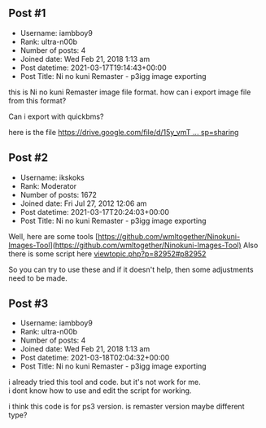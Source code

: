 ## Post #1
- Username: iambboy9
- Rank: ultra-n00b
- Number of posts: 4
- Joined date: Wed Feb 21, 2018 1:13 am
- Post datetime: 2021-03-17T19:14:43+00:00
- Post Title: Ni no kuni Remaster - p3igg image exporting

this is Ni no kuni Remaster image file format.
how can i export image file from this format?

Can i export with quickbms?

here is the file
[https://drive.google.com/file/d/15y_vmT ... sp=sharing](https://drive.google.com/file/d/15y_vmTvu7sc1I3zulDSOURIAmkCIWjOO/view?usp=sharing)
## Post #2
- Username: ikskoks
- Rank: Moderator
- Number of posts: 1672
- Joined date: Fri Jul 27, 2012 12:06 am
- Post datetime: 2021-03-17T20:24:03+00:00
- Post Title: Ni no kuni Remaster - p3igg image exporting

Well, here are some tools [https://github.com/wmltogether/Ninokuni-Images-Tool](https://github.com/wmltogether/Ninokuni-Images-Tool)
Also there is some script here [viewtopic.php?p=82952#p82952](https://forum.xentax.com/viewtopic.php?p=82952#p82952)

So you can try to use these and if it doesn't help, then some adjustments need to be made.
## Post #3
- Username: iambboy9
- Rank: ultra-n00b
- Number of posts: 4
- Joined date: Wed Feb 21, 2018 1:13 am
- Post datetime: 2021-03-18T02:04:32+00:00
- Post Title: Ni no kuni Remaster - p3igg image exporting

i already tried this tool and code.
but it's not work for me.  
i dont know how to use and edit the script for working.

i think this code is for ps3 version.
is remaster version maybe different type?
